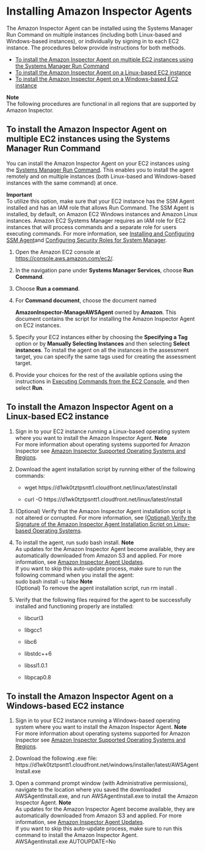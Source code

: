 # Installing Amazon Inspector Agents<a name="inspector_installing-uninstalling-agents"></a>

The Amazon Inspector Agent can be installed using the Systems Manager Run Command on multiple instances \(including both Linux\-based and Windows\-based instances\), or individually by signing in to each EC2 instance\. The procedures below provide instructions for both methods\.


+ [To install the Amazon Inspector Agent on multiple EC2 instances using the Systems Manager Run Command](#install-run-command)
+ [To install the Amazon Inspector Agent on a Linux\-based EC2 instance](#install-linux)
+ [To install the Amazon Inspector Agent on a Windows\-based EC2 instance](#install-windows)

**Note**  
The following procedures are functional in all regions that are supported by Amazon Inspector\.

## To install the Amazon Inspector Agent on multiple EC2 instances using the Systems Manager Run Command<a name="install-run-command"></a>

You can install the Amazon Inspector Agent on your EC2 instances using the [Systems Manager Run Command](http://docs.aws.amazon.com/systems-manager/latest/userguide/execute-remote-commands.html)\. This enables you to install the agent remotely and on multiple instances \(both Linux\-based and Windows\-based instances with the same command\) at once\. 

**Important**  
To utilize this option, make sure that your EC2 instance has the SSM Agent installed and has an IAM role that allows Run Command\. The SSM Agent is installed, by default, on Amazon EC2 Windows instances and Amazon Linux instances\. Amazon EC2 Systems Manager requires an IAM role for EC2 instances that will process commands and a separate role for users executing commands\. For more information, see [Installing and Configuring SSM Agent](http://docs.aws.amazon.com/systems-manager/latest/userguide/ssm-agent.html)and [Configuring Security Roles for System Manager](http://docs.aws.amazon.com/systems-manager/latest/userguide/systems-manager-access.html)\. 

1. Open the Amazon EC2 console at [https://console\.aws\.amazon\.com/ec2/](https://console.aws.amazon.com/ec2/)\. 

1. In the navigation pane under **Systems Manager Services**, choose **Run Command**\. 

1. Choose **Run a command**\. 

1. For **Command document**, choose the document named 

   **AmazonInspector\-ManageAWSAgent** owned by **Amazon**\. This document contains the script for installing the Amazon Inspector Agent on EC2 instances\.

1. Specify your EC2 instances either by choosing the **Specifying a Tag** option or by **Manually Selecting Instances** and then selecting **Select instances**\. To install the agent on all the instances in the assessment target, you can specify the same tags used for creating the assessment target\. 

1. Provide your choices for the rest of the available options using the instructions in [Executing Commands from the EC2 Console](http://docs.aws.amazon.com/systems-manager/latest/userguide/rc-console.html), and then select **Run**\.

## To install the Amazon Inspector Agent on a Linux\-based EC2 instance<a name="install-linux"></a>

1. Sign in to your EC2 instance running a Linux\-based operating system where you want to install the Amazon Inspector Agent\.
**Note**  
For more information about operating systems supported for Amazon Inspector see [Amazon Inspector Supported Operating Systems and Regions](inspector_supported_os_regions.md)\.

1. Download the agent installation script by running either of the following commands:

   + wget https://d1wk0tztpsntt1\.cloudfront\.net/linux/latest/install

   + curl \-O https://d1wk0tztpsntt1\.cloudfront\.net/linux/latest/install

1. \(Optional\) Verify that the Amazon Inspector Agent installation script is not altered or corrupted\. For more information, see [\(Optional\) Verify the Signature of the Amazon Inspector Agent Installation Script on Linux\-based Operating Systems](inspector_verify-sig-agent-download-linux.md)\.

1. To install the agent, run sudo bash install\.
**Note**  
As updates for the Amazon Inspector Agent become available, they are automatically downloaded from Amazon S3 and applied\. For more information, see [Amazon Inspector Agent Updates](inspector_agents.md#agent-updates)\.  
If you want to skip this auto\-update process, make sure to run the following command when you install the agent:  
sudo bash install \-u false
**Note**  
\(Optional\) To remove the agent installation script, run rm install \.

1. Verify that the following files required for the agent to be successfully installed and functioning properly are installed:

   + libcurl3

   + libgcc1

   + libc6

   + libstdc\+\+6

   + libssl1\.0\.1

   + libpcap0\.8

## To install the Amazon Inspector Agent on a Windows\-based EC2 instance<a name="install-windows"></a>

1. Sign in to your EC2 instance running a Windows\-based operating system where you want to install the Amazon Inspector Agent\.
**Note**  
For more information about operating systems supported for Amazon Inspector see [Amazon Inspector Supported Operating Systems and Regions](inspector_supported_os_regions.md)\.

1. Download the following \.exe file: https://d1wk0tztpsntt1\.cloudfront\.net/windows/installer/latest/AWSAgentInstall\.exe

1. Open a command prompt window \(with Administrative permissions\), navigate to the location where you saved the downloaded AWSAgentInstall\.exe, and run AWSAgentInstall\.exe to install the Amazon Inspector Agent\.
**Note**  
As updates for the Amazon Inspector Agent become available, they are automatically downloaded from Amazon S3 and applied\. For more information, see [Amazon Inspector Agent Updates](inspector_agents.md#agent-updates)\.  
If you want to skip this auto\-update process, make sure to run this command to install the Amazon Inspector Agent\.  
AWSAgentInstall\.exe AUTOUPDATE=No
